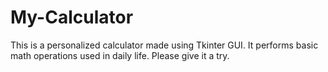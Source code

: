 # My-Calculator
This is a personalized calculator made using Tkinter GUI. It performs basic math operations used in daily life. Please give it a try.
